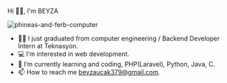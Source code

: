 Hi 👋👋, I'm BEYZA

 ![phineas-and-ferb-computer](https://github.com/user-attachments/assets/43b308f3-9c01-423c-abf6-20c4d7dfdad2)
 
- 👩‍💻 I just graduated from computer engineering / Backend Developer Intern at Teknasyon.
- 💻 I’m interested in web development.
- 🌱 I’m currently learning and coding, PHP(Laravel), Python, Java, C.
- 📫 How to reach me beyzaucak379@gmail.com.


<!---
ucakbeyza/ucakbeyza is a ✨ special ✨ repository because its `README.md` (this file) appears on your GitHub profile.
You can click the Preview link to take a look at your changes.
--->
